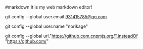 #markdown
It is my web markdown editor! 


git config --global user.email 931415785@qq.com


git config --global user.name "norikage"


git config --global url."https://github.com.cnpmjs.org/".insteadOf "https://github.com/"

